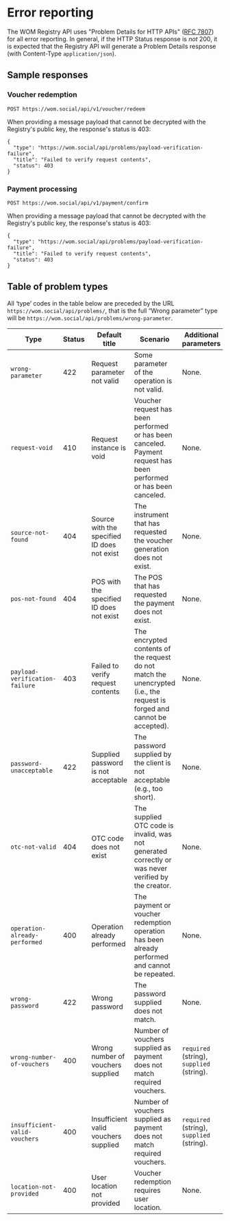 # Error reporting

The WOM&nbsp;Registry API uses "Problem Details for HTTP APIs" ([RFC&nbsp;7807](https://datatracker.ietf.org/doc/html/rfc7807)) for all error reporting.
In general, if the HTTP Status response is _not_ 200, it is expected that the Registry API will generate a Problem Details response (with Content-Type `application/json`).

## Sample responses

### Voucher redemption

```
POST https://wom.social/api/v1/voucher/redeem
```

When providing a message payload that cannot be decrypted with the Registry's public key, the response's status is 403:

```
{
  "type": "https://wom.social/api/problems/payload-verification-failure",
  "title": "Failed to verify request contents",
  "status": 403
}
```

### Payment processing

```
POST https://wom.social/api/v1/payment/confirm
```

When providing a message payload that cannot be decrypted with the Registry's public key, the response's status is 403:

```
{
  "type": "https://wom.social/api/problems/payload-verification-failure",
  "title": "Failed to verify request contents",
  "status": 403
}
```

## Table of problem types

All ‘type’ codes in the table below are preceded by the URL `https://wom.social/api/problems/`, that is the full “Wrong parameter” type will be `https://wom.social/api/problems/wrong-parameter`.

| Type | Status | Default title | Scenario | Additional parameters |
| --- | --- | --- | --- | --- |
| `wrong-parameter` | 422 | Request parameter not valid | Some parameter of the operation is not valid. | None. |
| `request-void` | 410 | Request instance is void | Voucher request has been performed or has been canceled. Payment request has been performed or has been canceled. | None. |
| `source-not-found` | 404 | Source with the specified ID does not exist | The instrument that has requested the voucher generation does not exist. | None. |
| `pos-not-found` | 404 | POS with the specified ID does not exist | The POS that has requested the payment does not exist. | None. |
| `payload-verification-failure` | 403 | Failed to verify request contents | The encrypted contents of the request do not match the unencrypted (i.e., the request is forged and cannot be accepted). | None. |
| `password-unacceptable` | 422 | Supplied password is not acceptable | The password supplied by the client is not acceptable (e.g., too short). | None. |
| `otc-not-valid` | 404 | OTC code does not exist | The supplied OTC code is invalid, was not generated correctly or was never verified by the creator. | None. |
| `operation-already-performed` | 400 | Operation already performed | The payment or voucher redemption operation has been already performed and cannot be repeated. | None. |
| `wrong-password` | 422 | Wrong password | The password supplied does not match. | None. |
| `wrong-number-of-vouchers` | 400 | Wrong number of vouchers supplied | Number of vouchers supplied as payment does not match required vouchers. | `required` (string), `supplied` (string). |
| `insufficient-valid-vouchers` | 400 | Insufficient valid vouchers supplied | Number of vouchers supplied as payment does not match required vouchers. | `required` (string), `supplied` (string). |
| `location-not-provided` | 400 | User location not provided | Voucher redemption requires user location. | None. |
